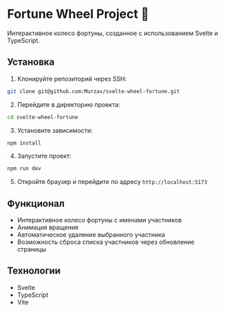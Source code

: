# Fortune Wheel Project 🎡

Интерактивное колесо фортуны, созданное с использованием Svelte и TypeScript.

## Установка

1. Клонируйте репозиторий через SSH:
```bash
git clone git@github.com:Murzav/svelte-wheel-fortune.git
```

2. Перейдите в директорию проекта:
```bash
cd svelte-wheel-fortune
```

3. Установите зависимости:
```bash
npm install
```

4. Запустите проект:
```bash
npm run dev
```

5. Откройте браузер и перейдите по адресу `http://localhost:5173`

## Функционал

- Интерактивное колесо фортуны с именами участников
- Анимация вращения
- Автоматическое удаление выбранного участника
- Возможность сброса списка участников через обновление страницы

## Технологии

- Svelte
- TypeScript
- Vite
